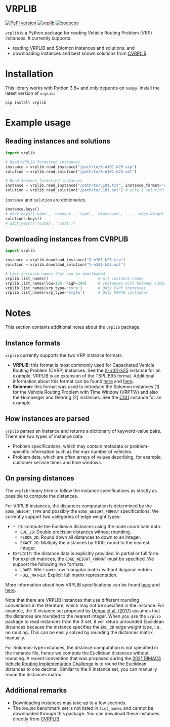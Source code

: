 # VRPLIB
[![PyPI version](https://badge.fury.io/py/vrplib.svg)](https://badge.fury.io/py/vrplib)
[![vrplib](https://github.com/leonlan/vrplib/actions/workflows/vrplib.yaml/badge.svg)](https://github.com/leonlan/vrplib/actions/workflows/vrplib.yaml)
[![codecov](https://codecov.io/gh/leonlan/VRPLIB/branch/master/graph/badge.svg?token=X0X66LBNZ7)](https://codecov.io/gh/leonlan/VRPLIB)

`vrplib` is a Python package for reading Vehicle Routing Problem (VRP) instances. It currently supports:
- reading VRPLIB and Solomon instances and solutions, and
- downloading instances and best known solutions from [CVRPLIB](http://vrp.atd-lab.inf.puc-rio.br/index.php/en/).

# Installation
This library works with Python 3.8+ and only depends on `numpy`. Install the latest version of `vrplib`:

```shell
pip install vrplib
```

# Example usage
## Reading instances and solutions
```python
import vrplib

# Read VRPLIB formatted instances
instance = vrplib.read_instance("/path/to/X-n101-k25.vrp")
solution = vrplib.read_solution("/path/to/X-n101-k25.sol")

# Read Solomon formatted instances
instance = vrplib.read_instance("/path/to/C101.txt", instance_format="solomon")
solution = vrplib.read_solution("/path/to/C101.sol") # only 1 solution format
```

`instance` and `solution` are dictionaries. 
``` python
instance.keys()
# dict_keys(['name', 'comment', 'type', 'dimension', ..., 'edge_weight'])
solutions.keys()
# dict_keys(['routes', 'cost'])
```


## Downloading instances from CVRPLIB 
``` python
import vrplib

instance = vrplib.download_instance("X-n101-k25.vrp")
solution = vrplib.download_solution("X-n101-k25.sol")

# List instance names that can be downloaded 
vrplib.list_names()                      # All instance names
vrplib.list_names(low=100, high=200)     # Instances with between [100, 200] customers
vrplib.list_names(vrp_type='cvrp')       # Only CVRP instances
vrplib.list_names(vrp_type='vrptw')      # Only VRPTW instances
```


# Notes
This section contains additional notes about the `vrplib` package.

## Instance formats
`vrplib` currently supports the two VRP instance formats:
- **VRPLIB**: this format is most commonly used for Capacitated Vehicle Routing Problem (CVRP) instances.  See the [X-n101-k25](http://vrp.atd-lab.inf.puc-rio.br/media/com_vrp/instances/X/X-n101-k25.vrp) instance for an example. VRPLIB is an extension of the TSPLIB95 format. Additional information about this format can be found [here](  http://comopt.ifi.uni-heidelberg.de/software/TSPLIB95/tsp95.pdf) and [here]( http://webhotel4.ruc.dk/~keld/research/LKH-3/LKH-3_REPORT.pdf). 
- **Solomon**: this format was used to introduce the Solomon instances [1] for the Vehicle Routing Problem with Time Window (VRPTW) and also the Homberger and Gehring [2] instances. See the [C101](http://vrp.atd-lab.inf.puc-rio.br/media/com_vrp/instances/Solomon/C101.txt) instance for an example.

## How instances are parsed
`vrplib` parses an instance and returns a dictionary of keyword-value pairs. There are two types of instance data: 
- Problem specifications, which may contain metadata or problem-specific information such as the max number of vehicles. 
- Problem data, which are often arrays of values describing, for example, customer service times and time windows. 

## On parsing distances 
The `vrplib` library tries to follow the instance specifications as strictly as possible to compute the distances. 

For VRPLIB instances, the distances computation is determined by the `EDGE_WEIGHT_TYPE` and possibly the `EDGE_WEIGHT_FORMAT` specifications. We currently support two categories of edge weight types:
- `*_2D`: compute the Euclidean distances using the node coordinate data.
    - `EUC_2D`: Double precision distances without rounding.
    - `FLOOR_2D`: Round down all distances to down to an integer.
    - `EXACT_2D`: Multiply the distances by 1000, round to the nearest integer.
- `EXPLICIT`: the distance data is explicitly provided, in partial or full form. For explicit matrices, the `EDGE_WEIGHT_FORMAT` must be specified. We support the following two formats:
  - `LOWER_ROW`: Lower row triangular matrix without diagonal entries.  
  - `FULL_MATRIX`: Explicit full matrix representation.
  
More information about how VRPLIB specifications can be found [here](  http://comopt.ifi.uni-heidelberg.de/software/TSPLIB95/tsp95.pdf) and [here]( http://webhotel4.ruc.dk/~keld/research/LKH-3/LKH-3_REPORT.pdf).

Note that there are VRPLIB instances that use different rounding conventions in the literature, which may not be specified in the instance. For example, the X instance set proposed by [Uchoa et al. (2017)](http://vrp.atd-lab.inf.puc-rio.br/index.php/en/new-instances) assumes that the distances are rounded to the nearest integer. When you use the `vrplib` package to read instances from the X set, it will return unrounded Euclidean distances because the instance specifies the `EUC_2D` edge weight type, i.e., no rouding. This can be easily solved by rounding the distances matrix manually.

For Solomon-type instances, the distance computation is not specified in the instance file, hence we compute the Euclidean distances without rounding. A recent convention that was proposed during the [2021 DIMACS Vehicle Routing Implementation Challenge](http://dimacs.rutgers.edu/programs/challenge/vrp/vrptw/) is to round the Euclidean distances to one decimal. Similar to the X instance set, you can manually round the distances matrix.

## Additional remarks
- Downloading instances may take up to a few seconds. 
- The `XML100` benchmark set is not listed in `list_names` and cannot be downloaded through this package. You can download these instances directly from [CVRPLIB](http://vrp.atd-lab.inf.puc-rio.br/index.php/en/).

    
